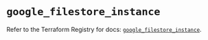 # `google_filestore_instance`

Refer to the Terraform Registry for docs: [`google_filestore_instance`](https://registry.terraform.io/providers/hashicorp/google/6.21.0/docs/resources/filestore_instance).
